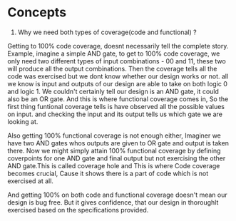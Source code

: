 # Concepts

1. Why we need both types of coverage(code and functional) ?

Getting to 100% code coverage, doesnt necessarily tell the complete story. Example, imagine a simple AND gate, to get to 100% code coverage, we only need two different types of input combinations - 00 and 11, these two will produce all the output combinations. Then the coverage tells all the code was exercised but we dont know whether our design works or not. all we know is input and outputs of our design are able to take on both logic 0 and logic 1. We couldn't certainly tell our design is an AND gate, it could also be an OR gate.  And this is where functional coverage comes in, So the first thing funtional coverage tells is have observed all the possible values on input. and checking the input and its output tells us which gate we are looking at.&#x20;



Also getting 100% functional coverage is not enough either, Imaginer we have two AND gates whos outputs are given to OR gate and output is taken there. Now we might simply attain 100% functional coverage by defining coverpoints for one AND gate and final output but not exercising the other AND gate.This is called coverage hole and This is where Code coverage becomes crucial, Cause it shows there is a part of code which is not exercised at all.&#x20;



And getting 100% on both code and functional coverage doesn't mean our design is bug free. But it gives confidence, that our design in thoroughlt exercised based on the specifications provided.&#x20;





